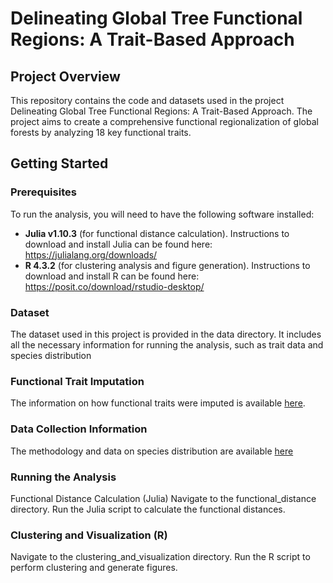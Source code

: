 # Delineating Global Tree Functional Regions: A Trait-Based Approach
## Project Overview
This repository contains the code and datasets used in the project Delineating Global Tree Functional Regions: A Trait-Based Approach. The project aims to create a comprehensive functional regionalization of global forests by analyzing 18 key functional traits.
## Getting Started
###  Prerequisites
To run the analysis, you will need to have the following software installed:
- **Julia v1.10.3** (for functional distance calculation). Instructions to download and install Julia can be found here: https://julialang.org/downloads/
- **R 4.3.2** (for clustering analysis and figure generation). Instructions to download and install R can be found here: https://posit.co/download/rstudio-desktop/

### Dataset
The dataset used in this project is provided in the data directory. It includes all the necessary information for running the analysis, such as trait data and species distribution
### Functional Trait Imputation
The information on how functional traits were imputed is available [here](https://www.nature.com/articles/s41467-022-30888-2).
### Data Collection Information
The methodology and data on species distribution are available [here](https://onlinelibrary.wiley.com/doi/10.1111/geb.13877)


### Running the Analysis
Functional Distance Calculation (Julia)
Navigate to the functional_distance directory.
Run the Julia script to calculate the functional distances. 


### Clustering and Visualization (R)
Navigate to the clustering_and_visualization directory.
Run the R script to perform clustering and generate figures.
